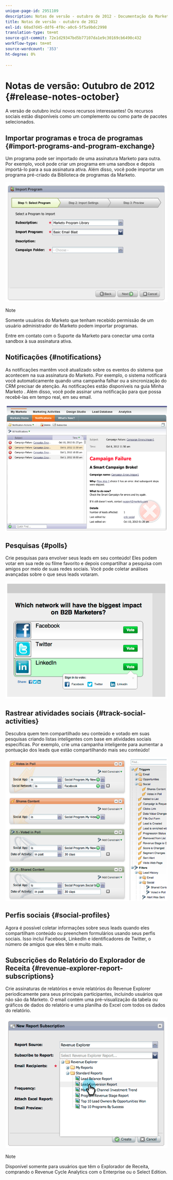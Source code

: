 ```yaml
---
unique-page-id: 2951109
description: Notas de versão - outubro de 2012 - Documentação da Marketo - Documentação do produto
title: Notas de versão - outubro de 2012
exl-id: 60ad7d45-ddf6-4f0c-a0c6-5f5a9bdc2998
translation-type: tm+mt
source-git-commit: 72e1d29347bd5b77107da1e9c30169cb6490c432
workflow-type: tm+mt
source-wordcount: '353'
ht-degree: 0%

---
```


# Notas de versão: Outubro de 2012 {#release-notes-october}

A versão de outubro inclui novos recursos interessantes! Os recursos sociais estão disponíveis como um complemento ou como parte de pacotes selecionados.

## Importar programas e troca de programas {#import-programs-and-program-exchange}

Um programa pode ser importado de uma assinatura Marketo para outra. Por exemplo, você pode criar um programa em uma sandbox e depois importá-lo para a sua assinatura ativa. Além disso, você pode importar um programa pré-criado da Biblioteca de programas da Marketo.

![](assets/image2014-9-23-10-3a46-3a42.png)

>[!NOTE]
>
>Somente usuários do Marketo que tenham recebido permissão de um usuário administrador do Marketo podem importar programas.
>
>Entre em contato com o Suporte da Marketo para conectar uma conta sandbox à sua assinatura ativa.

## Notificações {#notifications}

As notificações mantêm você atualizado sobre os eventos do sistema que acontecem na sua assinatura do Marketo. Por exemplo, o sistema notificará você automaticamente quando uma campanha falhar ou a sincronização do CRM precisar de atenção. As notificações estão disponíveis na guia Minha Marketo . Além disso, você pode assinar uma notificação para que possa recebê-las em tempo real, em seu email.

![](assets/image2014-9-23-10-3a46-3a53.png)

## Pesquisas {#polls}

Crie pesquisas para envolver seus leads em seu conteúdo! Eles podem votar em sua rede ou filme favorito e depois compartilhar a pesquisa com amigos por meio de suas redes sociais. Você pode coletar análises avançadas sobre o que seus leads votaram.

![](assets/image2014-9-23-10-3a47-3a6.png)

## Rastrear atividades sociais {#track-social-activities}

Descubra quem tem compartilhado seu conteúdo e votado em suas pesquisas criando listas inteligentes com base em atividades sociais específicas. Por exemplo, crie uma campanha inteligente para aumentar a pontuação dos leads que estão compartilhando mais seu conteúdo!

![](assets/image2014-9-23-10-3a47-3a20.png)

## Perfis sociais {#social-profiles}

Agora é possível coletar informações sobre seus leads quando eles compartilham conteúdo ou preenchem formulários usando seus perfis sociais. Isso inclui Facebook, LinkedIn e identificadores de Twitter, o número de amigos que eles têm e muito mais.

## Subscrições do Relatório do Explorador de Receita {#revenue-explorer-report-subscriptions}

Crie assinaturas de relatórios e envie relatórios do Revenue Explorer periodicamente para seus principais participantes, incluindo usuários que não são da Marketo. O email contém uma pré-visualização da tabela ou gráficos de dados do relatório e uma planilha do Excel com todos os dados do relatório.

![](assets/image2014-9-23-10-3a47-3a33.png)

>[!NOTE]
>
>Disponível somente para usuários que têm o Explorador de Receita, comprando o Revenue Cycle Analytics com o Enterprise ou o Select Edition.

